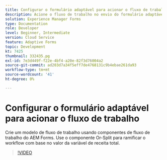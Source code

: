 ```yaml
---
title: Configurar o formulário adaptável para acionar o fluxo de trabalho
description: Acione o fluxo de trabalho no envio do formulário adaptável.
solution: Experience Manager Forms
type: Documentation
role: Developer
level: Beginner, Intermediate
version: Cloud Service
feature: Adaptive Forms
topic: Development
kt: 7425
thumbnail: 332435.pg
exl-id: 7e3d449f-f22e-4bf4-a20e-82f3d76004a2
source-git-commit: ad203d7a34f5eff7de4768131c9b4ebae261da93
workflow-type: tm+mt
source-wordcount: '41'
ht-degree: 0%

---
```


# Configurar o formulário adaptável para acionar o fluxo de trabalho

Crie um modelo de fluxo de trabalho usando componentes de fluxo de trabalho do AEM Forms. Use o componente Or-Split para ramificar o workflow com base no valor da variável de receita total.

>[!VIDEO](https://video.tv.adobe.com/v/332435?quality=12&learn=on)
